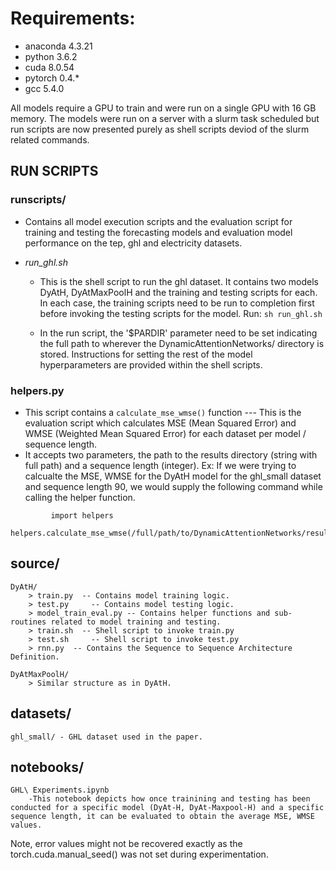 # Requirements:
  - anaconda 4.3.21
  - python   3.6.2
  - cuda     8.0.54
  - pytorch  0.4.*
  - gcc      5.4.0 
 
All models require a GPU to train and were run on a single GPU with 16 GB memory. The models were run on a server with a slurm task scheduled but run scripts are now presented purely as shell scripts deviod of the slurm related commands.

## RUN SCRIPTS
 ###  runscripts/   
 - Contains all model execution scripts and the evaluation script for training and testing the forecasting models and evaluation model performance on the tep, ghl and electricity datasets.

- *run_ghl.sh* 
    - This is the shell script to run the ghl dataset. It contains two models DyAtH, DyAtMaxPoolH and the training and testing scripts for each. In each case, the training scripts need to be run  to completion first before invoking the testing scripts for the model.
	Run: `sh run_ghl.sh`

	- In the run script, the '$PARDIR' parameter need to be set indicating the full path to wherever the DynamicAttentionNetworks/ directory is stored. Instructions for setting the rest of the model hyperparameters are provided within the shell scripts.
	
### helpers.py 
  - This script contains a `calculate_mse_wmse()` function --- This is the evaluation script which calculates MSE (Mean Squared Error) and WMSE (Weighted Mean Squared Error) for each dataset per model / sequence length. 
  - It accepts two parameters, the path to the results directory (string with full path) and a sequence length (integer).
	Ex: If we were trying to calcualte the MSE, WMSE for the DyAtH model for the ghl_small dataset and sequence length 90, we would supply the following command while calling the helper function.
```
         import helpers
         helpers.calculate_mse_wmse(/full/path/to/DynamicAttentionNetworks/results/DyAtH/DyAtH_mean/,90)
```

## source/ 
    DyAtH/
    	> train.py  -- Contains model training logic.
    	> test.py	  -- Contains model testing logic.
    	> model_train_eval.py -- Contains helper functions and sub-routines related to model training and testing.
    	> train.sh  -- Shell script to invoke train.py
    	> test.sh	  -- Shell script to invoke test.py
    	> rnn.py  -- Contains the Sequence to Sequence Architecture Definition.

	DyAtMaxPoolH/	
 		> Similar structure as in DyAtH.
## datasets/
    ghl_small/ - GHL dataset used in the paper.


## notebooks/
    GHL\ Experiments.ipynb  
        -This notebook depicts how once trainining and testing has been conducted for a specific model (DyAt-H, DyAt-Maxpool-H) and a specific sequence length, it can be evaluated to obtain the average MSE, WMSE values.

Note, error values might not be recovered exactly as the torch.cuda.manual_seed() was not set during experimentation.
